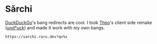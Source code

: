 # Sărchi

[DuckDuckGo](https://duckduckgo.com/)'s bang redirects are cool. I took
[Theo](https://x.com/theo)'s client side remake ([und\*uck](https://unduck.link/))
and made it work with my own bangs.

```
https://sarchi.raru.dev?q=%s
```
